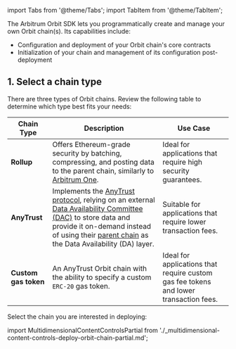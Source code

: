import Tabs from '@theme/Tabs';
import TabItem from '@theme/TabItem';


The Arbitrum Orbit SDK lets you programmatically create and manage your own Orbit chain(s). Its capabilities include:

- Configuration and deployment of your Orbit chain's core contracts
- Initialization of your chain and management of its configuration post-deployment


## 1. Select a chain type

There are three types of Orbit chains. Review the following table to determine which type best fits your needs:

| Chain Type           | Description                                                                                                                                                                                                                                                                                                                               | Use Case                                                                              |
| -------------------- | ----------------------------------------------------------------------------------------------------------------------------------------------------------------------------------------------------------------------------------------------------------------------------------------------------------------------------------------- | ------------------------------------------------------------------------------------- |
| **Rollup**           | Offers Ethereum-grade security by batching, compressing, and posting data to the parent chain, similarly to [Arbitrum One](https://arbitrum.io/).                                                                                                                                                                                         | Ideal for applications that require high security guarantees.                         |
| **AnyTrust**         | Implements the [AnyTrust protocol](/inside-arbitrum-nitro/#inside-anytrust), relying on an external [Data Availability Committee (DAC)](/intro/glossary#data-availability-committee-dac) to store data and provide it on-demand instead of using their [parent chain](/intro/glossary/#parent-chain) as the Data Availability (DA) layer. | Suitable for applications that require lower transaction fees.                        |
| **Custom gas token** | An AnyTrust Orbit chain with the ability to specify a custom `ERC-20` gas token.                                                                                                                                                                                                                                                          | Ideal for applications that require custom gas fee tokens and lower transaction fees. |


Select the chain you are interested in deploying:

import MultidimensionalContentControlsPartial from './_multidimensional-content-controls-deploy-orbit-chain-partial.md';

<MultidimensionalContentControlsPartial />



